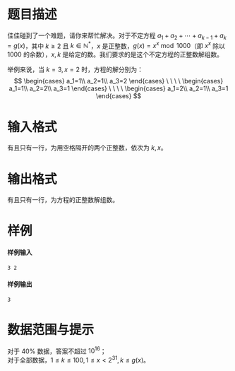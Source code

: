
# 题目描述

佳佳碰到了一个难题，请你来帮忙解决。对于不定方程 $a_1+a_2+\cdots +a_{k-1}+a_k=g(x)$，其中 $k\ge 2$ 且 $k\in \mathbb{N}^*$，$x$ 是正整数，$g(x)=x^x \bmod 1000$（即 $x^x$ 除以 $1000$ 的余数），$x,k$ 是给定的数。我们要求的是这个不定方程的正整数解组数。

举例来说，当 $k=3,x=2$ 时，方程的解分别为：
$$
\begin{cases}
a_1=1\\
a_2=1\\
a_3=2
\end{cases}
 \ \ \ \
\begin{cases}
a_1=1\\
a_2=2\\
a_3=1
\end{cases}
 \ \ \ \
\begin{cases}
a_1=2\\
a_2=1\\
a_3=1
\end{cases}
$$


# 输入格式

有且只有一行，为用空格隔开的两个正整数，依次为 $k,x$。

# 输出格式

有且只有一行，为方程的正整数解组数。

# 样例

#### 样例输入
```plain
3 2
```
#### 样例输出
```plain
3
```

# 数据范围与提示

对于 $40\%$ 数据，答案不超过 $10^{16}$；  
对于全部数据，$1\le k\le 100,1\le x\lt 2^{31},k\le g(x)$。

